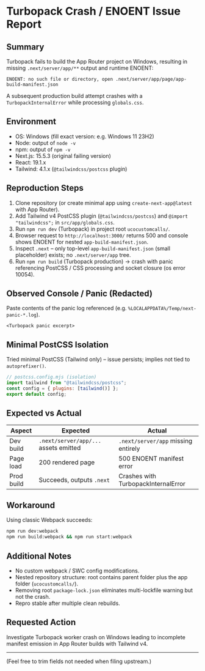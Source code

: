 # Turbopack Crash / ENOENT Issue Report

## Summary

Turbopack fails to build the App Router project on Windows, resulting in missing `.next/server/app/**` output and runtime ENOENT:

```text
ENOENT: no such file or directory, open .next/server/app/page/app-build-manifest.json
```

A subsequent production build attempt crashes with a `TurbopackInternalError` while processing `globals.css`.

## Environment

- OS: Windows (fill exact version: e.g. Windows 11 23H2)
- Node: output of `node -v`
- npm: output of `npm -v`
- Next.js: 15.5.3 (original failing version)
- React: 19.1.x
- Tailwind: 4.1.x (`@tailwindcss/postcss` plugin)

## Reproduction Steps

1. Clone repository (or create minimal app using `create-next-app@latest` with App Router).
2. Add Tailwind v4 PostCSS plugin (`@tailwindcss/postcss`) and `@import "tailwindcss";` in `src/app/globals.css`.
3. Run `npm run dev` (Turbopack) in project root `ucocustomcalls/`.
4. Browser request to `http://localhost:3000/` returns 500 and console shows ENOENT for nested `app-build-manifest.json`.
5. Inspect `.next` – only top-level `app-build-manifest.json` (small placeholder) exists; no `.next/server/app` tree.
6. Run `npm run build` (Turbopack production) → crash with panic referencing PostCSS / CSS processing and socket closure (os error 10054).

## Observed Console / Panic (Redacted)

Paste contents of the panic log referenced (e.g. `%LOCALAPPDATA%/Temp/next-panic-*.log`).

```text
<Turbopack panic excerpt>
```

## Minimal PostCSS Isolation

Tried minimal PostCSS (Tailwind only) – issue persists; implies not tied to `autoprefixer()`.

```js
// postcss.config.mjs (isolation)
import tailwind from "@tailwindcss/postcss";
const config = { plugins: [tailwind()] };
export default config;
```

## Expected vs Actual

| Aspect | Expected | Actual |
|--------|----------|--------|
| Dev build | `.next/server/app/...` assets emitted | `.next/server/app` missing entirely |
| Page load | 200 rendered page | 500 ENOENT manifest error |
| Prod build | Succeeds, outputs `.next` | Crashes with TurbopackInternalError |

## Workaround

Using classic Webpack succeeds:

```bash
npm run dev:webpack
npm run build:webpack && npm run start:webpack
```

## Additional Notes

- No custom webpack / SWC config modifications.
- Nested repository structure: root contains parent folder plus the app folder (`ucocustomcalls/`).
- Removing root `package-lock.json` eliminates multi-lockfile warning but not the crash.
- Repro stable after multiple clean rebuilds.

## Requested Action

Investigate Turbopack worker crash on Windows leading to incomplete manifest emission in App Router builds with Tailwind v4.

---
(Feel free to trim fields not needed when filing upstream.)
